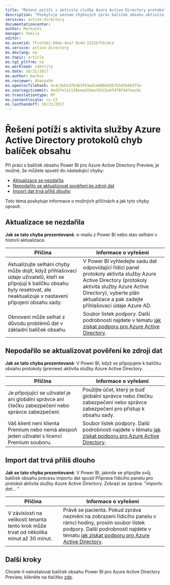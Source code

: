```yaml
---
title: "Řešení potíží s aktivita služby Azure Active Directory protokolů chyb balíček obsahu | Microsoft Docs"
description: "Poskytuje seznam chybových zpráv balíček obsahu aktivita služby Azure Active Directory a kroky k jejich řešení."
services: active-directory
documentationcenter: 
author: MarkusVi
manager: femila
editor: 
ms.assetid: ffce7eb1-99da-4ea7-9c4d-2322b755c8ce
ms.service: active-directory
ms.devlang: na
ms.topic: article
ms.tgt_pltfrm: na
ms.workload: identity
ms.date: 10/21/2017
ms.author: markvi
ms.reviewer: dhanyahk
ms.openlocfilehash: 4c4c3eb1d7b363f93ad1e69bb93b755d56493f5e
ms.sourcegitcommit: 4ed3fe11c138eeed19aef0315a4f470f447eac0c
ms.translationtype: MT
ms.contentlocale: cs-CZ
ms.lasthandoff: 10/23/2017
---
```

# <a name="troubleshooting-azure-active-directory-activity-logs-content-pack-errors"></a>Řešení potíží s aktivita služby Azure Active Directory protokolů chyb balíček obsahu 


Při práci s balíček obsahu Power BI pro Azure Active Directory Preview, je možné, že můžete spustit do následující chyby: 

- [Aktualizace se nezdařila](active-directory-reporting-troubleshoot-content-pack.md#refresh-failed) 
- [Nepodařilo se aktualizovat pověření ke zdroji dat](active-directory-reporting-troubleshoot-content-pack.md#failed-to-update-data-source-credentials) 
- [Import dat trvá příliš dlouho](active-directory-reporting-troubleshoot-content-pack.md#importing-of-data-is-taking-too-long) 
 
Toto téma poskytuje informace o možných příčinách a jak tyto chyby opravit.
 
## <a name="refresh-failed"></a>Aktualizace se nezdařila 
 
**Jak se tato chyba prezentované**: e-mailu z Power BI nebo stav selhání v historii aktualizace. 


| Příčina | Informace o vyřešení |
| ---   | ---        |
| Aktualizujte selhání chyby může dojít, když přihlašovací údaje uživatelů, kteří se připojují k balíčku obsahu byly resetovat, ale neaktualizuje v nastavení připojení obsahu sady. | V Power BI vyhledejte sadu dat odpovídající řídicí panel protokoly aktivita služby Azure Active Directory (protokoly aktivita služby Azure Active Directory), vyberte plán aktualizace a pak zadejte přihlašovací údaje Azure AD. |
| Obnovení může selhat z důvodu problémů dat v základní balíček obsahu. | Soubor lístek podpory. Další podrobnosti najdete v tématu [jak získat podporu pro Azure Active Directory](active-directory-troubleshooting-support-howto.md).|
 
 
## <a name="failed-to-update-data-source-credentials"></a>Nepodařilo se aktualizovat pověření ke zdroji dat 
 
**Jak se tato chyba prezentované**: V Power BI, když se připojujete k balíčku obsahu protokoly (preview) aktivita služby Azure Active Directory. 

| Příčina | Informace o vyřešení |
| ---   | ---        |
| Je připojující se uživatel je ani globální správce ani čtečku zabezpečení nebo správce zabezpečení. | Použijte účet, který je buď globální správce nebo čtečku zabezpečení nebo správce zabezpečení pro přístup k obsahu sady. |
| Váš klient není klienta Premium nebo nemá alespoň jeden uživatel s licencí Premium souboru. | Soubor lístek podpory. Další podrobnosti najdete v tématu [jak získat podporu pro Azure Active Directory](active-directory-troubleshooting-support-howto.md).|
 

 

## <a name="importing-of-data-is-taking-too-long"></a>Import dat trvá příliš dlouho 
 
**Jak se tato chyba prezentované**: V Power BI, jakmile se připojíte svůj balíček obsahu procesu importu dat spustí Příprava řídicího panelu pro protokol aktivita služby Azure Active Directory. Zobrazí se zpráva: "*importu dat...* "  

| Příčina | Informace o vyřešení |
| ---   | ---        |
| V závislosti na velikosti tenanta tento krok může trvat od několika minut až 30 minut. | Právě se pacienta. Pokud zpráva nezmění na zobrazení řídicího panelu v rámci hodiny, prosím soubor lístek podpory. Další podrobnosti najdete v tématu [jak získat podporu pro Azure Active Directory](active-directory-troubleshooting-support-howto.md).|

## <a name="next-steps"></a>Další kroky

Chcete-li nainstalovat balíček obsahu Power BI pro Azure Active Directory Preview, klikněte na tlačítko [zde](https://powerbi.microsoft.com/en-us/blog/azure-active-directory-meets-power-bi/).



